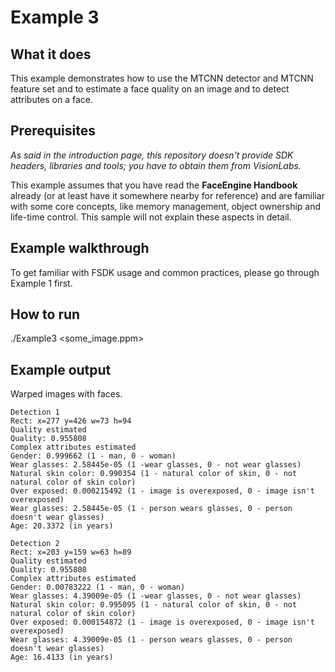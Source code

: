 # Example 3
## What it does
This example demonstrates how to use the MTCNN detector and MTCNN feature set and
to estimate a face quality on an image and to detect attributes on a face.

## Prerequisites
*As said in the introduction page, this repository doesn't provide SDK headers, libraries and tools;
you have to obtain them from VisionLabs.*

This example assumes that you have read the **FaceEngine Handbook** already
(or at least have it somewhere nearby for reference) and are familiar with some core concepts,
like memory management, object ownership and life-time control. This sample will not explain
these aspects in detail.

## Example walkthrough
To get familiar with FSDK usage and common practices, please go through Example 1 first.

## How to run
./Example3 <some_image.ppm>

## Example output
Warped images with faces.
```
Detection 1
Rect: x=277 y=426 w=73 h=94
Quality estimated
Quality: 0.955808
Complex attributes estimated
Gender: 0.999662 (1 - man, 0 - woman)
Wear glasses: 2.58445e-05 (1 -wear glasses, 0 - not wear glasses)
Natural skin color: 0.990354 (1 - natural color of skin, 0 - not natural color of skin color)
Over exposed: 0.000215492 (1 - image is overexposed, 0 - image isn't overexposed)
Wear glasses: 2.58445e-05 (1 - person wears glasses, 0 - person doesn't wear glasses)
Age: 20.3372 (in years)

Detection 2
Rect: x=203 y=159 w=63 h=89
Quality estimated
Quality: 0.955808
Complex attributes estimated
Gender: 0.00783222 (1 - man, 0 - woman)
Wear glasses: 4.39009e-05 (1 -wear glasses, 0 - not wear glasses)
Natural skin color: 0.995095 (1 - natural color of skin, 0 - not natural color of skin color)
Over exposed: 0.000154872 (1 - image is overexposed, 0 - image isn't overexposed)
Wear glasses: 4.39009e-05 (1 - person wears glasses, 0 - person doesn't wear glasses)
Age: 16.4133 (in years)
```
